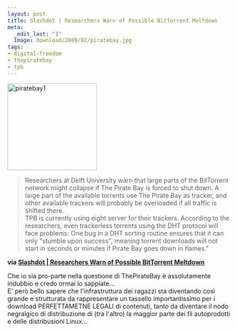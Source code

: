 ```yaml
--- 
layout: post
title: Slashdot | Researchers Warn of Possible BitTorrent Meltdown
meta: 
  _edit_last: "1"
  Image: download/2009/02/piratebay.jpg
tags: 
- digital-freedom
- thepiratebay
- tpb
---
```

  <a href="http://www.lastknight.com/download//2009/02/piratebay1.jpg"><img src="http://www.lastknight.com/download//2009/02/piratebay1.jpg" alt="piratebay1" title="piratebay1" width="201" height="195" class="alignleft size-full wp-image-1359" /></a>

> Researchers at Delft University warn that large parts of the BitTorrent network might collapse if The Pirate Bay is forced to shut down. A large part of the available torrents use The Pirate Bay as tracker, and other available trackers will probably be overloaded if all traffic is shifted there.  
> TPB is currently using eight server for their trackers. According to the researchers, even trackerless torrents using the DHT protocol will face problems: One bug in a DHT sorting routine ensures that it can only "stumble upon success", meaning torrent downloads will not start in seconds or minutes if Pirate Bay goes down in flames."  
  
**via <a href='http://tech.slashdot.org/article.pl?sid=09/02/13/1433250&from=rss'>Slashdot | Researchers Warn of Possible BitTorrent Meltdown</a>**    
  
Che io sia pro-parte nella questione di ThePirateBay è assolutamente indubbio e credo ormai lo sappiate...  
E' però bello sapere che l'infrastruttura dei ragazzi sta diventando così grande e strutturata da rappresentare un tassello importantissimo per i download PERFETTAMETNE LEGALI di contenuti, tanto da diventare il nodo negralgico di distribuzione di (tra l'altro) la maggior parte dei fil autoprodotti e delle distribusioni Linux... 
